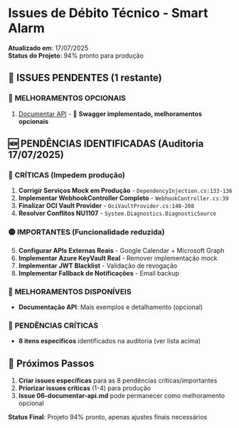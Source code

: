# Issues de Débito Técnico - Smart Alarm

**Atualizado em**: 17/07/2025  
**Status do Projeto**: 94% pronto para produção

## 🔄 **ISSUES PENDENTES** (1 restante)

### 🔄 **MELHORAMENTOS OPCIONAIS** 
1. [Documentar API](./06-documentar-api.md) - 🔄 **Swagger implementado, melhoramentos opcionais**

## 🆕 **PENDÊNCIAS IDENTIFICADAS** (Auditoria 17/07/2025)

### 🔴 **CRÍTICAS** (Impedem produção)
1. **Corrigir Serviços Mock em Produção** - `DependencyInjection.cs:133-136`
2. **Implementar WebhookController Completo** - `WebhookController.cs:39`
3. **Finalizar OCI Vault Provider** - `OciVaultProvider.cs:148-208`
4. **Resolver Conflitos NU1107** - `System.Diagnostics.DiagnosticSource`

### 🟡 **IMPORTANTES** (Funcionalidade reduzida)
5. **Configurar APIs Externas Reais** - Google Calendar + Microsoft Graph
6. **Implementar Azure KeyVault Real** - Remover implementação mock
7. **Implementar JWT Blacklist** - Validação de revogação
8. **Implementar Fallback de Notificações** - Email backup

### 🔄 **MELHORAMENTOS DISPONÍVEIS**
- **Documentação API**: Mais exemplos e detalhamento (opcional)

### 🔴 **PENDÊNCIAS CRÍTICAS**
- **8 itens específicos** identificados na auditoria (ver lista acima)

## 🎯 **Próximos Passos**

1. **Criar issues específicas** para as 8 pendências críticas/importantes
2. **Priorizar issues críticas** (1-4) para produção
3. **Issue 06-documentar-api.md** pode permanecer como melhoramento opcional

**Status Final**: Projeto 94% pronto, apenas ajustes finais necessários
